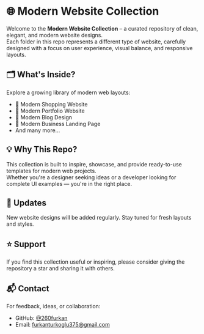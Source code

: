 # 🌐 Modern Website Collection

Welcome to the **Modern Website Collection** – a curated repository of clean, elegant, and modern website designs.  
Each folder in this repo represents a different type of website, carefully designed with a focus on user experience, visual balance, and responsive layouts.

## 🗂️ What's Inside?

Explore a growing library of modern web layouts:

- 🛒 Modern Shopping Website  
- 👤 Modern Portfolio Website  
- 📰 Modern Blog Design  
- 🏢 Modern Business Landing Page  
- And many more...

## 💡 Why This Repo?

This collection is built to inspire, showcase, and provide ready-to-use templates for modern web projects.  
Whether you're a designer seeking ideas or a developer looking for complete UI examples — you're in the right place.

## 🔄 Updates

New website designs will be added regularly. Stay tuned for fresh layouts and styles.

## ⭐ Support

If you find this collection useful or inspiring, please consider giving the repository a star and sharing it with others.

## 📬 Contact

For feedback, ideas, or collaboration:

- GitHub: [@260furkan](https://github.com/260furkan)  
- Email: furkanturkoglu375@gmail.com
